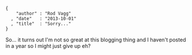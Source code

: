 ```
{
    "author" : "Rod Vagg"
  , "date"   : "2013-10-01"
  , "title"  : "Sorry..."
}
```

So... it turns out I'm not so great at this blogging thing and I haven't posted in a year so I might just give up eh?